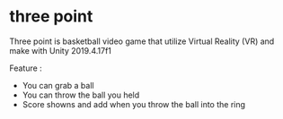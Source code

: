 # three point

Three point is basketball video game that utilize Virtual Reality (VR) and make with Unity 2019.4.17f1

Feature : 
- You can grab a ball 
- You can throw the ball you held
- Score showns and add when you throw the ball into the ring
